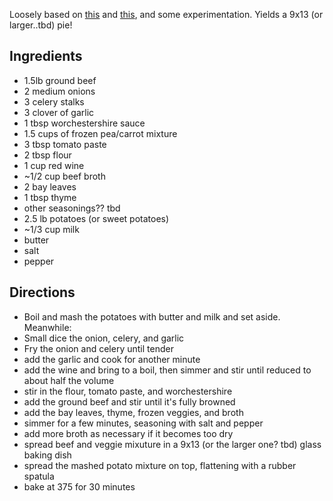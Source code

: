Loosely based on [this](https://www.canadianliving.com/food/recipe/sweet-potato-shepherd-s-pies) and [this](https://www.onceuponachef.com/recipes/shepherds-pie.html),
and some experimentation. Yields a 9x13 (or larger..tbd) pie!

## Ingredients
- 1.5lb ground beef
- 2 medium onions
- 3 celery stalks
- 3 clover of garlic
- 1 tbsp worchestershire sauce
- 1.5 cups of frozen pea/carrot mixture
- 3 tbsp tomato paste
- 2 tbsp flour
- 1 cup red wine
- ~1/2 cup beef broth
- 2 bay leaves
- 1 tbsp thyme
- other seasonings?? tbd
- 2.5 lb potatoes (or sweet potatoes)
- ~1/3 cup milk
- butter
- salt
- pepper

## Directions
- Boil and mash the potatoes with butter and milk and set aside. Meanwhile:
- Small dice the onion, celery, and garlic
- Fry the onion and celery until tender
- add the garlic and cook for another minute
- add the wine and bring to a boil, then simmer and stir until reduced to about half the volume
- stir in the flour, tomato paste, and worchestershire
- add the ground beef and stir until it's fully browned
- add the bay leaves, thyme, frozen veggies, and broth
- simmer for a few minutes, seasoning with salt and pepper
- add more broth as necessary if it becomes too dry
- spread beef and veggie mixuture in a 9x13 (or the larger one? tbd) glass baking dish
- spread the mashed potato mixture on top, flattening with a rubber spatula
- bake at 375 for 30 minutes

